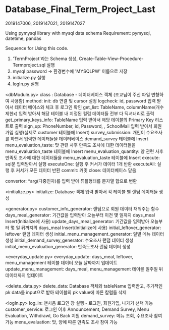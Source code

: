 # Database_Final_Term_Project_Last
2019147006, 2019147021, 2019147027

Using pymysql library with mysql data schema
Requirement: pymysql, datetime, pandas

Sequence for Using this code.
1. 'TermProject'라는 Schema 생성, Create-Table-View-Procedure-Termproject.sql 실행
2. mysql password -> 환경변수에 'MYSQLPW' 이름으로 저장
2. initialize.py 실행
3. logIn.py 실행


<dbModule.py>
class : Database - 데이터베이스 객체 (조교님이 주신 파일 변형하여 사용함)
  method:
    init: db 연결 및 cursor 설정
    logcheck: id, password 입력 받아서 데이터 베이스와 체크 후 로그인 확인
    get_list: TableName, columnName(개수제한x) 입력 받아서 해당 테이블 내 지정된 컬럼 데이터들 전부 다 딕셔너리로 출력
    get_primary_keys_info: TableName 입력 받아서 해당 테이블의 Primary Key 리스트로 출력
    sign_up: PhoneNumber, id, Password, , SchoolMail 입력 받아서 회원가입 실행(실제로 customer 테이블에 Insert)
    survey_submission: 개인이 수요조사를 하면서 입력한 데이터들을 데이터베이스 demand_survey 테이블에 Insert
    menu_evaluation_taste: 맛 관련 사후 만족도 조사에 대한 데이터들을 menu_evaluation_taste 테이블에 Insert
    menu_evaluation_quantity: 양 관련 사후 만족도 조사에 대한 데이터들을 menu_evaluation_taste 테이블에 Insert
    execute: sql문 입력받아서 실행
    executeOne: 실행 후 커서가 데이터 1개 반환
    executeAll: 실행 후 커서가 모든 데이터 반환
    commit: 커밋
    close: 데이터베이스 닫음


<sandbox>
    convertor: *arg(다중인자)를 입력 받아 튜플형태를 문자열 합으로 변환
  


<initialize.py>
    initialize: Database 객체 입력 받아서 각 테이블 별 랜덤 데이터들 생성

  

<generator.py>
    customer_info_generator: 랜덤으로 회원 데이터 채워주는 함수
    days_meal_generator: 기간값을 입력받아 오늘부터 이전 몇 일까지 days_meal Insert(Initialize에 사용)
    update_days_meal_generator: 기간값을 입력받아 오늘부터 몇 일 뒤까지의 days_meal Insert(Initialize에 사용)
    initial_leftover_generator: leftover 랜덤 데이터 생성
    initial_menu_management_generator: 일별 메뉴 데이터 생성
    initial_demand_survey_generator: 수요조사 랜덤 데이터 생성
    initial_menu_evaluation_generator: 만족도조사 랜덤 데이터 생성 

  

<everyday_update.py>
    everyday_update: days_meal, leftover, menu_management 테이블 데이터 오늘 날짜까지 업데이트
    update_menu_management: days_meal, menu_management 테이블 일주일 뒤 데이터까지 업데이트



<delete_data.py>
    delete_data: Database 객체와 tableName 입력받고, 추가적인 pk data를 input으로 받아 테이블의 pk value에 따른 칼럼들 삭제
    

  
<logIn.py>
    log_in: 맨처음 로그인 창 실행 - 로그인, 회원가입, 나가기 선택 가능
    customer_service: 로그인 이후 Announcement, Demand Survey, Menu Evaluation, Withdrawl, Go Back 지원
    demand_survey: 메뉴 조회, 수요조사 참여 가능
    menu_evaluation: 맛, 양에 따른 만족도 조사 참여 가능
